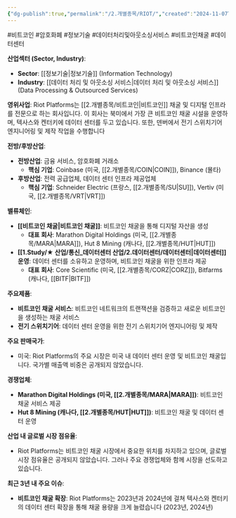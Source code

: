 ```yaml
---
{"dg-publish":true,"permalink":"/2.개별종목/RIOT/","created":"2024-11-07T10:16:36.025+09:00","updated":"2025-07-29T21:37:05.123+09:00"}
---
```


#비트코인 #암호화폐 #정보기술 #데이터처리및아웃소싱서비스 #비트코인채굴 #데이터센터 


**산업섹터 (Sector, Industry)**:

- **Sector**: [[정보기술\|정보기술]] (Information Technology)
- **Industry**: [[데이터 처리 및 아웃소싱 서비스\|데이터 처리 및 아웃소싱 서비스]] (Data Processing & Outsourced Services)

**영위사업**: Riot Platforms는 [[2.개별종목/비트코인\|비트코인]] 채굴 및 디지털 인프라를 전문으로 하는 회사입니다. 이 회사는 북미에서 가장 큰 비트코인 채굴 시설을 운영하며, 텍사스와 켄터키에 데이터 센터를 두고 있습니다. 또한, 덴버에서 전기 스위치기어 엔지니어링 및 제작 작업을 수행합니다


**전방/후방산업**:

- **전방산업**: 금융 서비스, 암호화폐 거래소
    - **핵심 기업**: Coinbase (미국, [[2.개별종목/COIN\|COIN]]), Binance (몰타)
- **후방산업**: 전력 공급업체, 데이터 센터 인프라 제공업체
    - **핵심 기업**: Schneider Electric (프랑스, [[2.개별종목/SU\|SU]]), Vertiv (미국, [[2.개별종목/VRT\|VRT]])

**밸류체인**:

- **[[비트코인 채굴\|비트코인 채굴]]**: 비트코인 채굴을 통해 디지털 자산을 생성
    - **대표 회사**: Marathon Digital Holdings (미국, [[2.개별종목/MARA\|MARA]]), Hut 8 Mining (캐나다, [[2.개별종목/HUT\|HUT]])
- **[[1.Study/★ 산업/통신_데이터센터 산업/2.데이터센터/데이터센터\|데이터센터]] 운영**: 데이터 센터를 소유하고 운영하며, 비트코인 채굴을 위한 인프라 제공
    - **대표 회사**: Core Scientific (미국, [[2.개별종목/CORZ\|CORZ]]), Bitfarms (캐나다, [[BITF\|BITF]])

**주요제품**:

- **비트코인 채굴 서비스**: 비트코인 네트워크의 트랜잭션을 검증하고 새로운 비트코인을 생성하는 채굴 서비스
- **전기 스위치기어**: 데이터 센터 운영을 위한 전기 스위치기어 엔지니어링 및 제작

**주요 판매국가**:

- 미국: Riot Platforms의 주요 시장은 미국 내 데이터 센터 운영 및 비트코인 채굴입니다. 국가별 매출액 비중은 공개되지 않았습니다.

**경쟁업체**:

- **Marathon Digital Holdings (미국, [[2.개별종목/MARA\|MARA]])**: 비트코인 채굴 서비스 제공
- **Hut 8 Mining (캐나다, [[2.개별종목/HUT\|HUT]])**: 비트코인 채굴 및 데이터 센터 운영

**산업 내 글로벌 시장 점유율**:

- Riot Platforms는 비트코인 채굴 시장에서 중요한 위치를 차지하고 있으며, 글로벌 시장 점유율은 공개되지 않았습니다. 그러나 주요 경쟁업체와 함께 시장을 선도하고 있습니다.

**최근 3년 내 주요 이슈**:

- **비트코인 채굴 확장**: Riot Platforms는 2023년과 2024년에 걸쳐 텍사스와 켄터키의 데이터 센터 확장을 통해 채굴 용량을 크게 늘렸습니다 (2023년, 2024년)